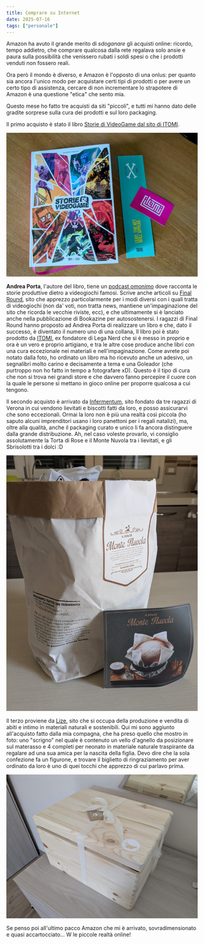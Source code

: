 ```yaml
---
title: Comprare su Internet
date: 2025-07-16
tags: ["personale"]
---
```


Amazon ha avuto il grande merito di *sdoganare* gli acquisti online: ricordo, tempo addietro, che comprare qualcosa dalla rete regalava solo ansie e paura sulla possibilità che venissero rubati i soldi spesi o che i prodotti venduti non fossero reali.

Ora però il mondo è diverso, e Amazon è l'opposto di una onlus: per quanto sia ancora l'unico modo per acquistare certi tipi di prodotti o per avere un certo tipo di assistenza, cercare di non incrementare lo strapotere di Amazon è una questione "etica" che sento mia.

Questo mese ho fatto tre acquisti da siti "piccoli", e tutti mi hanno dato delle gradite sorprese sulla cura dei prodotti e sul loro packaging.

Il primo acquisto è stato il libro [Storie di VideoGame dal sito di ITOMI](https://itomi.shop/collections/storie-di-videogame).

![Storie di Videogame](./storie-di-videogame.jpg)

**Andrea Porta**, l'autore del libro, tiene un [podcast omonimo](https://vois.fm/podcast/storie-di-videogame/) dove racconta le storie produttive dietro a videogiochi famosi. Scrive anche articoli su [Final Round](https://www.finalround.it/), sito che apprezzo particolarmente per i modi diversi con i quali tratta di videogiochi (non da' voti, non tratta news, mantiene un'impaginazione del sito che ricorda le vecchie riviste, ecc), e che ultimamente si è lanciato anche nella pubblicazione di Bookazine per autosostenersi. I ragazzi di Final Round hanno proposto ad Andrea Porta di realizzare un libro e che, dato il successo, è diventato il numero uno di una collana,
Il libro poi è stato prodotto da [ITOMI](https://itomi.studio/), ex fondatore di Lega Nerd che si è messo in proprio e ora è un vero e proprio artigiano, e tra le altre cose produce anche libri con una cura eccezionale nei materiali e nell'impaginazione.
Come avrete poi notato dalla foto, ho ordinato un libro ma ho ricevuto anche un adesivo, un segnalibri molto carino e decisamente a tema e una Goleador (che purtroppo non ho fatto in tempo a fotografare xD).
Questo è il tipo di cura che non si trova nei grandi store e che davvero fanno percepire il cuore con la quale le persone si mettano in gioco online per proporre qualcosa a cui tengono.

Il secondo acquisto è arrivato da [Infermentum](https://www.infermentum.it/), sito fondato da tre ragazzi di Verona in cui vendono lievitati e biscotti fatti da loro, e posso assicurarvi che sono eccezionali.
Ormai la loro non è più una realtà così piccola (ho saputo alcuni imprenditori usano i loro panettoni per i regali natalizi), ma, oltre alla qualità, anche il packaging curato e unico li fa ancora distinguere dalla grande distribuzione.
Ah, nel caso voleste provarlo, vi consiglio assolutamente la Torta di Rose e il Monte Nuvola tra i lievitati, e gli Sbrisolotti tra i dolci :D

![Un Monte Nuvola proveniente da Infermentum](./infermentum.jpg)

Il terzo proviene da [Lize](https://www.lize-shop.it/), sito che si occupa della produzione e vendita di abiti e intimo in materiali naturali e sostenibili.
Qui mi sono aggiunto all'acquisto fatto dalla mia compagna, che ha preso quello che mostro in foto: uno "scrigno" nel quale è contenuto un vello d'agnello da posizionare sul materasso e 4 completi per neonato in materiale naturale traspirante da regalare ad una sua amica per la nascita della figlia.
Devo dire che la sola confezione fa un figurone, e trovare il biglietto di ringraziamento per aver ordinato da loro è uno di quei tocchi che apprezzo di cui parlavo prima.

![Lize](./lize.jpg)

Se penso poi all'ultimo pacco Amazon che mi è arrivato, sovradimensionato e quasi accartocciato... W le piccole realtà online!
